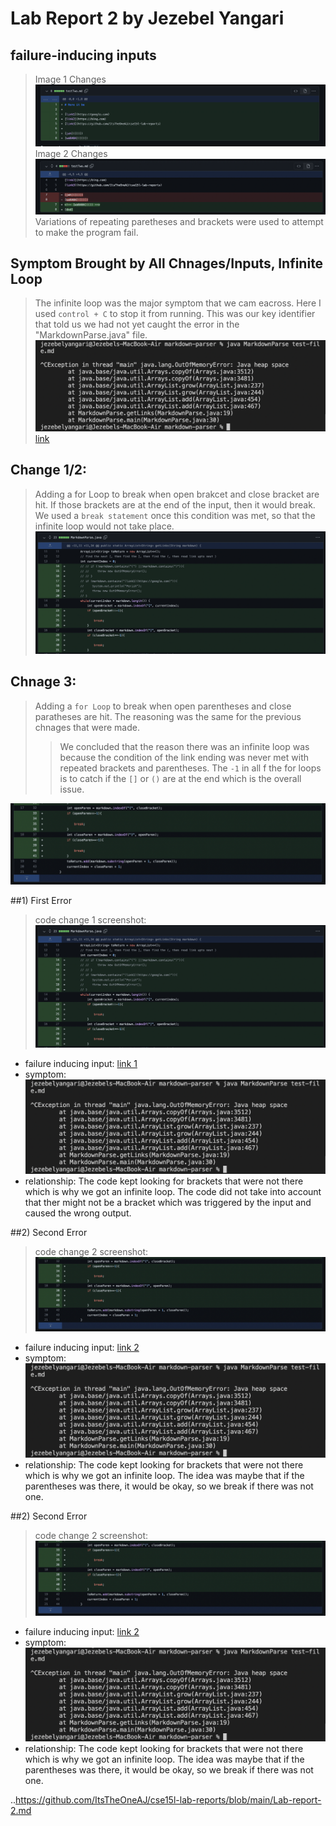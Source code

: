 # Lab Report 2 by Jezebel Yangari

## failure-inducing inputs
>Image 1 Changes
![Image](full_lab2_4.png)
>Image 2 Changes
![Image](full_lab2_3.png)
>Variations of repeating paretheses and brackets were used to attempt to make the program fail.

## Symptom Brought by All Chnages/Inputs, Infinite Loop
> The infinite loop was the major symptom that we cam eacross. Here I used `control + C` to stop it from running. This was our key identifier that told us we had not yet caught the error in the "MarkdownParse.java" file.
![Image](lab2_infiniteloop.png)
[link](https://github.com/ItsTheOneAJ/markdown-parser/blob/main/testTwo.md)


## Change 1/2: 
> Adding a for Loop to break when open brakcet and close bracket are hit.
> If those brackets are at the end of the input, then it would break.
> We used a `break statement` once this condition was met, so that the infinite loop would not take place. 
![Image](full_lab2_1.png)

## Chnage 3:
> Adding a `for Loop` to break when open parentheses and close paratheses are hit.
> The reasoning was the same for the previous chnages that were made.
> > We concluded that the reason there was an infinite loop was because the condition of the link ending was never met with repeated brackets and parentheses. The `-1` in all f the for loops is to catch if the `[]` or `()` are at the end which is the overall issue.

![Image](full_lab2_2.png)

##1) First Error
> code change 1 screenshot: 
![Image](full_lab2_1.png)
- failure inducing input: [link 1](https://github.com/ItsTheOneAJ/markdown-parser/blob/main/testTwo-copy.md)
- symptom: ![Image](lab2_infiniteloop.png)
- relationship: The code kept looking for brackets that were not there which is why we got an infinite loop. The code did not take into account that ther might not be a bracket which was triggered by the input and caused the wrong output. 

##2) Second Error
> code change 2 screenshot: 
![Image](full_lab2_2.png)
- failure inducing input: [link 2](https://github.com/ItsTheOneAJ/markdown-parser/blob/main/testTwo-copy.md)
- symptom: ![Image](lab2_infiniteloop.png)
- relationship: The code kept looking for brackets that were not there which is why we got an infinite loop. The idea was maybe that if the parentheses was there, it would be okay, so we break if there was not one. 

##2) Second Error
> code change 2 screenshot: 
![Image](full_lab2_2.png)
- failure inducing input: [link 2](https://github.com/ItsTheOneAJ/markdown-parser/blob/main/testTwo-copy.md)
- symptom: ![Image](lab2_infiniteloop.png)
- relationship: The code kept looking for brackets that were not there which is why we got an infinite loop. The idea was maybe that if the parentheses was there, it would be okay, so we break if there was not one. 


..https://github.com/ItsTheOneAJ/cse15l-lab-reports/blob/main/Lab-report-2.md

